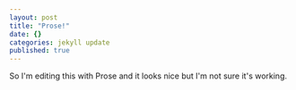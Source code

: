 ```yaml
---
layout: post
title: "Prose!"
date: {}
categories: jekyll update
published: true
---
```


So I'm editing this with Prose and it looks nice but I'm not sure it's working.